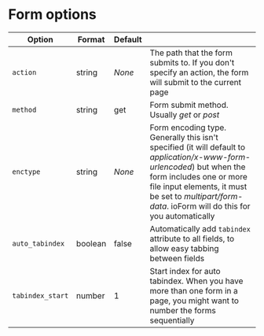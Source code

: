 # Form options

|Option|Format|Default||
|-|-|-|-|
|`action`|string|*None*|The path that the form submits to. If you don't specify an action, the form will submit to the current page|
|`method`|string|get|Form submit method. Usually *get* or *post*|
|`enctype`|string|*None*|Form encoding type. Generally this isn't specified (it will default to *application/x-www-form-urlencoded*) but when the form includes one or more file input elements, it must be set to *multipart/form-data*. ioForm will do this for you automatically|
|`auto_tabindex`|boolean|false|Automatically add `tabindex` attribute to all fields, to allow easy tabbing between fields|
|`tabindex_start`|number|1|Start index for auto tabindex. When you have more than one form in a page, you might want to number the forms sequentially|
